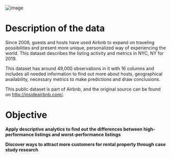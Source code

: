 ![image](https://user-images.githubusercontent.com/104210926/191211672-6cba1cc5-bf11-49ba-906d-b1c3bb6740f7.png)
# Description of the data
Since 2008, guests and hosts have used Airbnb to expand on traveling possibilities and present more unique, personalized way of experiencing the world. This dataset describes the listing activity and metrics in NYC, NY for 2019.

This dataset has around 49,000 observations in it with 16 columns and includes all needed information to find out more about hosts, geographical availability, necessary metrics to make predictions and draw conclusions.

This public dataset is part of Airbnb, and the original source can be found on http://insideairbnb.com/.

# Objective
**Apply descriptive analytics to find out the differences between high-performance listings and worst-performance listings**

**Discover ways to attract more customers for rental property through case study research**